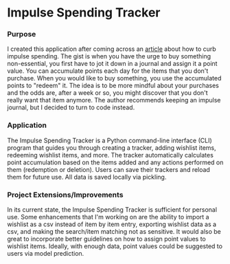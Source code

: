 # Impulse Spending Tracker

### Purpose

I created this application after coming across an [article](https://thefinancialdiet.com/what-an-impulse-journal-is-how-it-keeps-me-from-splurging-download/) about how to curb impulse spending. The gist is when you have the urge to buy something non-essential, you first have to jot it down in a journal and assign it a point value. You can accumulate points each day for the items that you don't purchase. When you would like to buy something, you use the accumulated points to "redeem" it. The idea is to be more mindful about your purchases and the odds are, after a week or so, you might discover that you don't really want that item anymore. The author recommends keeping an impulse journal, but I decided to turn to code instead.

### Application

 The Impulse Spending Tracker is a Python command-line interface (CLI) program that guides you through creating a tracker, adding wishlist items, redeeming wishlist items, and more. The tracker automatically calculates point accumulation based on the items added and any actions performed on them (redemption or deletion). Users can save their trackers and reload them for future use. All data is saved locally via pickling.

### Project Extensions/Improvements

In its current state, the Impulse Spending Tracker is sufficient for personal use. Some enhancements that I'm working on are the ability to import a wishlist as a csv instead of item by item entry, exporting wishlist data as a csv, and making the search/item matching not as sensitive. It would also be great to incorporate better guidelines on how to assign point values to wishlist items. Ideally, with enough data, point values could be suggested to users via model prediction.
